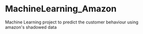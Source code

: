# MachineLearning_Amazon
Machine Learning project to predict the customer behaviour using amazon's shadowed data
